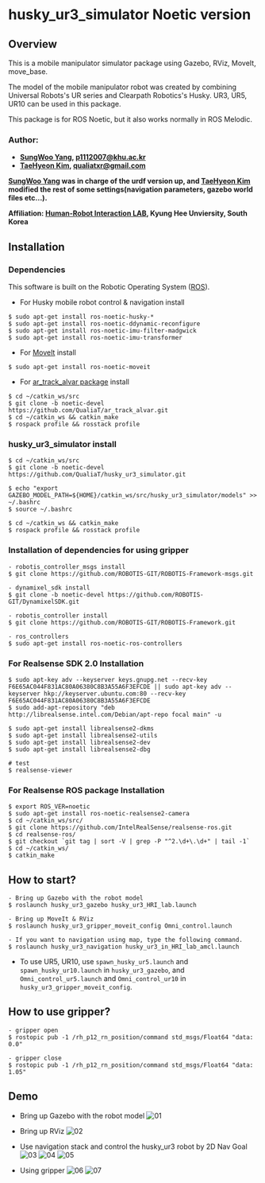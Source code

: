 # husky_ur3_simulator Noetic version

## Overview
This is a mobile manipulator simulator package using Gazebo, RViz, MoveIt, move_base.

The model of the mobile manipulator robot was created by combining Universal Robots's UR series and Clearpath Robotics's Husky.
UR3, UR5, UR10 can be used in this package.

This package is for ROS Noetic, but it also works normally in ROS Melodic.


### Author:
- **[SungWoo Yang](https://github.com/Sungwwoo), p1112007@khu.ac.kr**
- **[TaeHyeon Kim](https://github.com/QualiaT), qualiatxr@gmail.com**

**[SungWoo Yang](https://github.com/Sungwwoo) was in charge of the urdf version up, and [TaeHyeon Kim](https://github.com/QualiaT) modified the rest of some settings(navigation parameters, gazebo world files etc...).**

**Affiliation: [Human-Robot Interaction LAB](https://khu-hri.weebly.com), Kyung Hee Unviersity, South Korea**



## Installation

### Dependencies
This software is built on the Robotic Operating System ([ROS](http://wiki.ros.org/ROS/Installation)).

- For Husky mobile robot control & navigation install
```
$ sudo apt-get install ros-noetic-husky-*
$ sudo apt-get install ros-noetic-ddynamic-reconfigure
$ sudo apt-get install ros-noetic-imu-filter-madgwick
$ sudo apt-get install ros-noetic-imu-transformer
```

- For [MoveIt](https://moveit.ros.org/) install
```
$ sudo apt-get install ros-noetic-moveit
```

- For [ar_track_alvar package](https://github.com/QualiaT/ar_track_alvar) install
```
$ cd ~/catkin_ws/src
$ git clone -b noetic-devel https://github.com/QualiaT/ar_track_alvar.git
$ cd ~/catkin_ws && catkin_make
$ rospack profile && rosstack profile
```

### husky_ur3_simulator install
```
$ cd ~/catkin_ws/src
$ git clone -b noetic-devel https://github.com/QualiaT/husky_ur3_simulator.git

$ echo "export GAZEBO_MODEL_PATH=${HOME}/catkin_ws/src/husky_ur3_simulator/models" >> ~/.bashrc
$ source ~/.bashrc

$ cd ~/catkin_ws && catkin_make
$ rospack profile && rosstack profile
```

### Installation of dependencies for using gripper
```
- robotis_controller_msgs install
$ git clone https://github.com/ROBOTIS-GIT/ROBOTIS-Framework-msgs.git

- dynamixel_sdk install
$ git clone -b noetic-devel https://github.com/ROBOTIS-GIT/DynamixelSDK.git

- robotis_controller install
$ git clone https://github.com/ROBOTIS-GIT/ROBOTIS-Framework.git

- ros_controllers
$ sudo apt-get install ros-noetic-ros-controllers
```

### For Realsense SDK 2.0 Installation
```
$ sudo apt-key adv --keyserver keys.gnupg.net --recv-key F6E65AC044F831AC80A06380C8B3A55A6F3EFCDE || sudo apt-key adv --keyserver hkp://keyserver.ubuntu.com:80 --recv-key F6E65AC044F831AC80A06380C8B3A55A6F3EFCDE
$ sudo add-apt-repository "deb http://librealsense.intel.com/Debian/apt-repo focal main" -u

$ sudo apt-get install librealsense2-dkms
$ sudo apt-get install librealsense2-utils
$ sudo apt-get install librealsense2-dev
$ sudo apt-get install librealsense2-dbg

# test
$ realsense-viewer
```

### For Realsense ROS package Installation
```
$ export ROS_VER=noetic
$ sudo apt-get install ros-noetic-realsense2-camera
$ cd ~/catkin_ws/src/
$ git clone https://github.com/IntelRealSense/realsense-ros.git
$ cd realsense-ros/
$ git checkout `git tag | sort -V | grep -P "^2.\d+\.\d+" | tail -1`
$ cd ~/catkin_ws/
$ catkin_make
```

## How to start?
```
- Bring up Gazebo with the robot model
$ roslaunch husky_ur3_gazebo husky_ur3_HRI_lab.launch

- Bring up MoveIt & RViz
$ roslaunch husky_ur3_gripper_moveit_config Omni_control.launch

- If you want to navigation using map, type the following command.
$ roslaunch husky_ur3_navigation husky_ur3_in_HRI_lab_amcl.launch
```
- To use UR5, UR10, use ```spawn_husky_ur5.launch``` and ```spawn_husky_ur10.launch``` in ```husky_ur3_gazebo```, and ```Omni_control_ur5.launch``` and ```Omni_control_ur10``` in ```husky_ur3_gripper_moveit_config```.

## How to use gripper?
```
- gripper open
$ rostopic pub -1 /rh_p12_rn_position/command std_msgs/Float64 "data: 0.0"

- gripper close
$ rostopic pub -1 /rh_p12_rn_position/command std_msgs/Float64 "data: 1.05"
```

## Demo
- Bring up Gazebo with the robot model
![01](https://user-images.githubusercontent.com/87522493/126894178-fff15a46-084b-467d-ab79-00342c11b3d9.png)

- Bring up RViz
![02](https://user-images.githubusercontent.com/87522493/126894179-931a6e86-1f23-4c39-a117-6e848778c900.png)

- Use navigation stack and control the husky_ur3 robot by 2D Nav Goal
![03](https://user-images.githubusercontent.com/87522493/126894180-eee58562-234c-4c83-94c1-aa34b27d8c7f.png)
![04](https://user-images.githubusercontent.com/87522493/126894175-82393fef-d536-472d-97c4-1f9745dc5dee.png)
![05](https://user-images.githubusercontent.com/87522493/126894176-69413f38-e58f-4528-adea-48e183a290ef.png)

- Using gripper
![06](https://user-images.githubusercontent.com/87522493/135451260-1c6f8d0a-3add-4038-a1b6-956e9d5c8c1c.png)
![07](https://user-images.githubusercontent.com/87522493/135451273-42ccdfc3-d666-4838-9202-be8769894c86.png)
